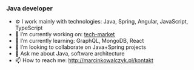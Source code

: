 ### Java developer

- ⚙️ I work mainly with technologies: Java, Spring, Angular, JavaScript, TypeScript
- 🔭 I’m currently working on: [tech-market](https://github.com/mkczyk/tech-market)
- 🌱 I’m currently learning: GraphQL, MongoDB, React
- 👯 I’m looking to collaborate on Java+Spring projects
- 💬 Ask me about Java, software architecture
- 📫 How to reach me: http://marcinkowalczyk.pl/kontakt
